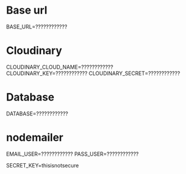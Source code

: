 # Base url
BASE_URL=????????????
# Cloudinary
CLOUDINARY_CLOUD_NAME=????????????
CLOUDINARY_KEY=????????????
CLOUDINARY_SECRET=????????????
# Database
DATABASE=????????????
# nodemailer
EMAIL_USER=????????????
PASS_USER=????????????

SECRET_KEY=thisisnotsecure
